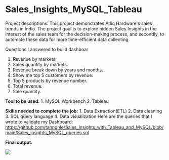 # Sales_Insights_MySQL_Tableau
Project descriptions: This project demonstrates Atliq Hardware's sales trends in India. The project goal is to explore hidden Sales Insights in the interest of the sales team for the decision-making process, and secondly, to automate these data for more time-efficient data collecting.

Questions I answered to build dashboar
1. Revenue by markets.
2. Sales quantity by markets.
3. Revenue break down by years and months.
4. Show me top 5 customers by revenue.
5. Top 5 products by revenue number.
6. Total revenue.
7. Sale quantity.

**Tool to be used:** 1. MySQL Workbench   2. Tableau

**Skills needed to complete the job:** 1. Data Extraction(ETL)   2. Data cleaning   3. SQL query language   4. Data visualization
Here are the queries that I wrote to validate my Dashboard: https://github.com/tanngnle/Sales_Insights_with_Tableau_and_MySQL/blob/main/Sales_insights_MySQL_queries.sql

**Final output:**

<img src= "https://github.com/tanngnle/Sales_Insights_with_Tableau_and_MySQL/blob/main/Visualisation.png">
